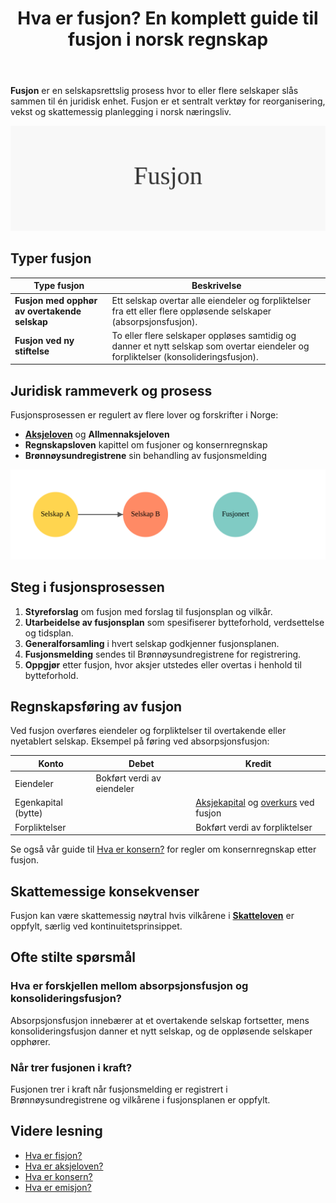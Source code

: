 ﻿---
title: "Hva er fusjon? En komplett guide til fusjon i norsk regnskap"
seoTitle: "Fusjon | Prosess, regnskapsføring og lovverk"
description: "Fusjon er en prosess der to eller flere selskaper slås sammen til én juridisk enhet. Denne guiden dekker prosess, regnskapsføring, lovverk og skattemessige forhold."
summary: "Fusjon i Norge: prosess, regnskapsføring, lovverk og skattemessige forhold."
---

**Fusjon** er en selskapsrettslig prosess hvor to eller flere selskaper slås sammen til én juridisk enhet. Fusjon er et sentralt verktøy for reorganisering, vekst og skattemessig planlegging i norsk næringsliv.

![Fusjon](fusjon-image.svg)

## Typer fusjon

| Type fusjon                                    | Beskrivelse                                                                                                   |
|------------------------------------------------|---------------------------------------------------------------------------------------------------------------|
| **Fusjon med opphør av overtakende selskap**   | Ett selskap overtar alle eiendeler og forpliktelser fra ett eller flere oppløsende selskaper (absorpsjonsfusjon). |
| **Fusjon ved ny stiftelse**                    | To eller flere selskaper oppløses samtidig og danner et nytt selskap som overtar eiendeler og forpliktelser (konsolideringsfusjon). |

## Juridisk rammeverk og prosess

Fusjonsprosessen er regulert av flere lover og forskrifter i Norge:

* **[Aksjeloven](/blogs/regnskap/hva-er-aksjeloven "Hva er Aksjeloven? Regler for Aksjeselskaper i Norge")** og **Allmennaksjeloven**
* **Regnskapsloven** kapittel om fusjoner og konsernregnskap
* **Brønnøysundregistrene** sin behandling av fusjonsmelding

![Fusjonsprosess](fusjon-prosess.svg)

## Steg i fusjonsprosessen

1. **Styreforslag** om fusjon med forslag til fusjonsplan og vilkår.
2. **Utarbeidelse av fusjonsplan** som spesifiserer bytteforhold, verdsettelse og tidsplan.
3. **Generalforsamling** i hvert selskap godkjenner fusjonsplanen.
4. **Fusjonsmelding** sendes til Brønnøysundregistrene for registrering.
5. **Oppgjør** etter fusjon, hvor aksjer utstedes eller overtas i henhold til bytteforhold.

## Regnskapsføring av fusjon

Ved fusjon overføres eiendeler og forpliktelser til overtakende eller nyetablert selskap. Eksempel på føring ved absorpsjonsfusjon:

| Konto                | Debet                      | Kredit            |
|----------------------|----------------------------|-------------------|
| Eiendeler            | Bokført verdi av eiendeler |                   |
| Egenkapital (bytte)  |                            | [Aksjekapital](/blogs/regnskap/hva-er-aksjekapital "Hva er Aksjekapital? Krav og Forklaring") og [overkurs](/blogs/regnskap/hva-er-overkurs "Hva er Overkurs? En Guide til Overkurs i Regnskap") ved fusjon |
| Forpliktelser        |                            | Bokført verdi av forpliktelser |

Se også vår guide til [Hva er konsern?](/blogs/regnskap/hva-er-konsern "Hva er Konsern? Komplett Guide til Konsernstrukturer") for regler om konsernregnskap etter fusjon.

## Skattemessige konsekvenser

Fusjon kan være skattemessig nøytral hvis vilkårene i **[Skatteloven](/blogs/regnskap/hva-er-skatteloven "Hva er Skatteloven? Komplett Guide til Norsk Skattelovgivning")** er oppfylt, særlig ved kontinuitetsprinsippet.

## Ofte stilte spørsmål

### Hva er forskjellen mellom absorpsjonsfusjon og konsolideringsfusjon?

Absorpsjonsfusjon innebærer at et overtakende selskap fortsetter, mens konsolideringsfusjon danner et nytt selskap, og de oppløsende selskaper opphører.

### Når trer fusjonen i kraft?

Fusjonen trer i kraft når fusjonsmelding er registrert i Brønnøysundregistrene og vilkårene i fusjonsplanen er oppfylt.

## Videre lesning

* [Hva er fisjon?](/blogs/regnskap/hva-er-fisjon "Hva er Fisjon? Guide til Fisjon i Norsk Regnskap")
* [Hva er aksjeloven?](/blogs/regnskap/hva-er-aksjeloven "Hva er Aksjeloven? Regler for Aksjeselskaper i Norge")
* [Hva er konsern?](/blogs/regnskap/hva-er-konsern "Hva er Konsern? Komplett Guide til Konsernstrukturer")
* [Hva er emisjon?](/blogs/regnskap/emisjon "Hva er Emisjon? En komplett guide til kapitalforhøyelse og aksjeutstedelse")











